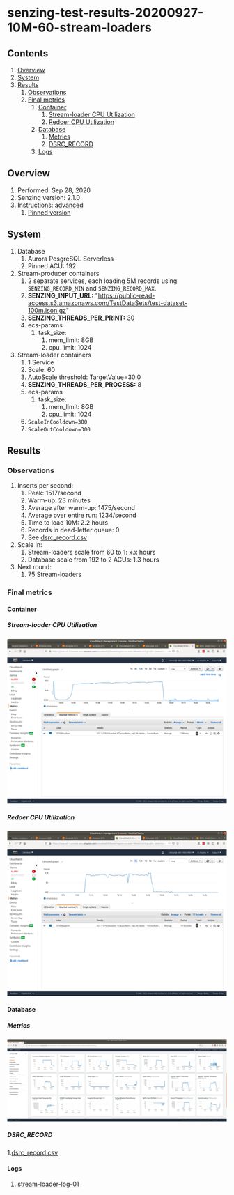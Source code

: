 # senzing-test-results-20200927-10M-60-stream-loaders

## Contents

1. [Overview](#overview)
1. [System](#system)
1. [Results](#results)
    1. [Observations](#observations)
    1. [Final metrics](#final-metrics)
        1. [Container](#container)
            1. [Stream-loader CPU Utilization](#stream-loader-cpu-utilization)
            1. [Redoer CPU Utilization](#redoer-cpu-utilization)
        1. [Database](#database)
           1. [Metrics](#metrics)
           1. [DSRC_RECORD](#dsrc_record)
        1. [Logs](#logs)

## Overview

1. Performed: Sep 28, 2020
1. Senzing version: 2.1.0
1. Instructions:
   [advanced](https://github.com/Senzing/docker-compose-aws-ecscli-demo/tree/master/docs/advanced-10M)
    1. [Pinned version](https://github.com/Senzing/docker-compose-aws-ecscli-demo/tree/368773a92b9191f75277445991973ce8dc8b9c88/docs/advanced-10M)

## System

1. Database
    1. Aurora PosgreSQL Serverless
    1. Pinned ACU: 192
1. Stream-producer containers
    1. 2 separate services, each loading 5M records using `SENZING_RECORD_MIN` and `SENZING_RECORD_MAX`.
    1. **SENZING_INPUT_URL:** "https://public-read-access.s3.amazonaws.com/TestDataSets/test-dataset-100m.json.gz"
    1. **SENZING_THREADS_PER_PRINT:** 30
    1. ecs-params
        1. task_size:
            1. mem_limit: 8GB
            1. cpu_limit: 1024
1. Stream-loader containers
    1. 1 Service
    1. Scale: 60
    1. AutoScale threshold: TargetValue=30.0
    1. **SENZING_THREADS_PER_PROCESS:** 8
    1. ecs-params
        1. task_size:
            1. mem_limit: 8GB
            1. cpu_limit: 1024
    1. `ScaleInCooldown=300`
    1. `ScaleOutCooldown=300`

## Results

### Observations

1. Inserts per second:
    1. Peak: 1517/second
    1. Warm-up: 23 minutes
    1. Average after warm-up: 1475/second
    1. Average over entire run: 1234/second
    1. Time to load 10M: 2.2 hours
    1. Records in dead-letter queue: 0
    1. See [dsrc_record.csv](data/dsrc_record.csv)
1. Scale in:
    1. Stream-loaders scale from 60 to 1: x.x hours
    1. Database scale from 192 to 2 ACUs: 1.3 hours
1. Next round:
    1. 75 Stream-loaders

### Final metrics

#### Container

##### Stream-loader CPU Utilization

![Stream Loader CPU Utilization](images/stream-loader-CPU-Utilization.png "Stream-loader CPU Utilization")

##### Redoer CPU Utilization

![Redoer CPU Utilization](images/redoer-CPU-Utilization.png "Redoer CPU Utilization")

#### Database

##### Metrics

![Database metrics](images/database-metrics.png "Database metrics")

##### DSRC_RECORD

1.[dsrc_record.csv](data/dsrc_record.csv)

#### Logs

1. [stream-loader-log-01](data/stream-loader-log-xx.csv)
